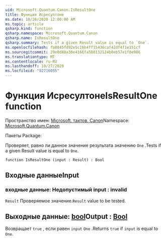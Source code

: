 ```yaml
---
uid: Microsoft.Quantum.Canon.IsResultOne
title: Функция Исресултоне
ms.date: 10/26/2020 12:00:00 AM
ms.topic: article
qsharp.kind: function
qsharp.namespace: Microsoft.Quantum.Canon
qsharp.name: IsResultOne
qsharp.summary: Tests if a given Result value is equal to `One`.
ms.openlocfilehash: fa8845fd92e5c16b4ff15436caf42df4f1e151cf
ms.sourcegitcommit: 29e0d88a30e4166fa580132124b0eb57e1f0e986
ms.translationtype: MT
ms.contentlocale: ru-RU
ms.lasthandoff: 10/27/2020
ms.locfileid: "92716055"
---
```

# <a name="isresultone-function"></a><span data-ttu-id="03a1a-102">Функция Исресултоне</span><span class="sxs-lookup"><span data-stu-id="03a1a-102">IsResultOne function</span></span>

<span data-ttu-id="03a1a-103">Пространство имен: [Microsoft. тактов. Canon](xref:Microsoft.Quantum.Canon)</span><span class="sxs-lookup"><span data-stu-id="03a1a-103">Namespace: [Microsoft.Quantum.Canon](xref:Microsoft.Quantum.Canon)</span></span>

<span data-ttu-id="03a1a-104">Пакеты [](https://nuget.org/packages/)</span><span class="sxs-lookup"><span data-stu-id="03a1a-104">Package: [](https://nuget.org/packages/)</span></span>


<span data-ttu-id="03a1a-105">Проверяет, равно ли данное значение результата значению `One` .</span><span class="sxs-lookup"><span data-stu-id="03a1a-105">Tests if a given Result value is equal to `One`.</span></span>

```qsharp
function IsResultOne (input : Result) : Bool
```


## <a name="input"></a><span data-ttu-id="03a1a-106">Входные данные</span><span class="sxs-lookup"><span data-stu-id="03a1a-106">Input</span></span>

### <a name="input--__invalidresult__"></a><span data-ttu-id="03a1a-107">входные данные: __Недопустимый <Result>__</span><span class="sxs-lookup"><span data-stu-id="03a1a-107">input : __invalid<Result>__</span></span>

<span data-ttu-id="03a1a-108">`Result` Проверяемое значение.</span><span class="sxs-lookup"><span data-stu-id="03a1a-108">`Result` value to be tested.</span></span>



## <a name="output--bool"></a><span data-ttu-id="03a1a-109">Выходные данные: [bool](xref:microsoft.quantum.lang-ref.bool)</span><span class="sxs-lookup"><span data-stu-id="03a1a-109">Output : [Bool](xref:microsoft.quantum.lang-ref.bool)</span></span>

<span data-ttu-id="03a1a-110">Возвращает `true` , если равен `input` `One` .</span><span class="sxs-lookup"><span data-stu-id="03a1a-110">Returns `true` if `input` is equal to `One`.</span></span>